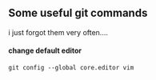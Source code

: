 ## Some useful git commands

i just forgot them very often....

#### change default editor

````
git config --global core.editor vim
````